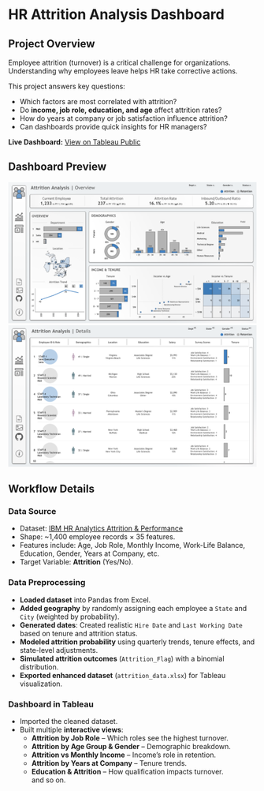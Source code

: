 # HR Attrition Analysis Dashboard

## Project Overview

Employee attrition (turnover) is a critical challenge for organizations. Understanding why employees leave helps HR take corrective actions.  

This project answers key questions:
- Which factors are most correlated with attrition?  
- Do **income, job role, education, and age** affect attrition rates?  
- How do years at company or job satisfaction influence attrition?  
- Can dashboards provide quick insights for HR managers?  

**Live Dashboard:** [View on Tableau Public](https://public.tableau.com/views/AttritionAnalysis_17529149329710/HRSummary?:language=en-GB&:sid=&:redirect=auth&:display_count=n&:origin=viz_share_link)
## Dashboard Preview
![Analysis](Resources/Analytics.png) 
![Details](Resources/Details.png)

## Workflow Details

### Data Source
- Dataset: [IBM HR Analytics Attrition & Performance](https://www.kaggle.com/pavansubhasht/ibm-hr-analytics-attrition-dataset)  
- Shape: ~1,400 employee records × 35 features.  
- Features include: Age, Job Role, Monthly Income, Work-Life Balance, Education, Gender, Years at Company, etc.  
- Target Variable: **Attrition** (Yes/No).

### Data Preprocessing
* **Loaded dataset** into Pandas from Excel.
* **Added geography** by randomly assigning each employee a `State` and `City` (weighted by probability).
* **Generated dates**: Created realistic `Hire Date` and `Last Working Date` based on tenure and attrition status.
* **Modeled attrition probability** using quarterly trends, tenure effects, and state-level adjustments.
* **Simulated attrition outcomes** (`Attrition_Flag`) with a binomial distribution.
* **Exported enhanced dataset** (`attrition_data.xlsx`) for Tableau visualization.

### Dashboard in Tableau
- Imported the cleaned dataset.  
- Built multiple **interactive views**:
  - **Attrition by Job Role** – Which roles see the highest turnover.  
  - **Attrition by Age Group & Gender** – Demographic breakdown.  
  - **Attrition vs Monthly Income** – Income’s role in retention.  
  - **Attrition by Years at Company** – Tenure trends.  
  - **Education & Attrition** – How qualification impacts turnover.  
  and so on.





